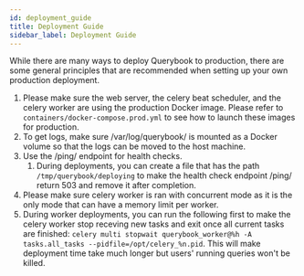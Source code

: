 ```yaml
---
id: deployment_guide
title: Deployment Guide
sidebar_label: Deployment Guide
---
```


While there are many ways to deploy Querybook to production, there are some general principles
that are recommended when setting up your own production deployment.

1. Please make sure the web server, the celery beat scheduler, and the celery worker are using the production Docker image. Please refer to `containers/docker-compose.prod.yml` to see how to launch these images for production.
2. To get logs, make sure /var/log/querybook/ is mounted as a Docker volume so that the logs can be moved to the host machine.
3. Use the /ping/ endpoint for health checks.
    1. During deployments, you can create a file that has the path `/tmp/querybook/deploying` to make the health check endpoint /ping/ return 503 and remove it after completion.
4. Please make sure celery worker is ran with concurrent mode as it is the only mode that can have a memory limit per worker.
5. During worker deployments, you can run the following first to make the celery worker stop receving new tasks and exit once all current tasks are finished: `celery multi stopwait querybook_worker@%h -A tasks.all_tasks --pidfile=/opt/celery_%n.pid`. This will make deployment time take much longer but users' running queries won't be killed.
